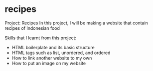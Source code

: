 # recipes
Project: Recipes
In this project, I will be making a website that contain recipes of Indonesian food

Skills that I learnt from this project:
- HTML boilerplate and its basic structure
- HTML tags such as list, unordered, and ordered
- How to link another website to my own
- How to put an image on my website